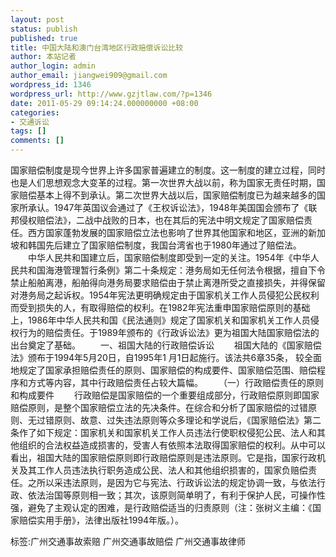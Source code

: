 ```yaml
---
layout: post
status: publish
published: true
title: 中国大陆和澳门台湾地区行政赔偿诉讼比较
author: 本站记者
author_login: admin
author_email: jiangwei909@gmail.com
wordpress_id: 1346
wordpress_url: http://www.gzjtlaw.com/?p=1346
date: 2011-05-29 09:14:24.000000000 +08:00
categories:
- 交通诉讼
tags: []
comments: []
---
```

国家赔偿制度是现今世界上许多国家普遍建立的制度。这一制度的建立过程，同时也是人们思想观念大变革的过程。第一次世界大战以前，称为国家无责任时期，国家赔偿基本上得不到承认。第二次世界大战以后，国家赔偿制度已为越来越多的国家所承认。1947年英国议会通过了《王权诉讼法》，1948年美国国会颁布了《联邦侵权赔偿法》，二战中战败的日本，也在其后的宪法中明文规定了国家赔偿责任。西方国家蓬勃发展的国家赔偿立法也影响了世界其他国家和地区，亚洲的新加坡和韩国先后建立了国家赔偿制度，我国台湾省也于1980年通过了赔偿法。　　中华人民共和国建立后，国家赔偿制度即受到一定的关注。1954年《中华人民共和国海港管理暂行条例》第二十条规定：港务局如无任何法令根据，擅自下令禁止船舶离港，船舶得向港务局要求赔偿由于禁止离港所受之直接损失，并得保留对港务局之起诉权。1954年宪法更明确规定由于国家机关工作人员侵犯公民权利而受到损失的人，有取得赔偿的权利。在1982年宪法重申国家赔偿原则的基础上，1986年中华人民共和国《民法通则》规定了国家机关和国家机关工作人员侵权行为的赔偿责任。于1989年颁布的《行政诉讼法》更为祖国大陆国家赔偿法的出台奠定了基础。　　一、祖国大陆的行政赔偿诉讼　　祖国大陆的《国家赔偿法》颁布于1994年5月20日，自1995年1 月1日起施行。该法共6章35条， 较全面地规定了国家承担赔偿责任的原则、国家赔偿的构成要件、国家赔偿范围、赔偿程序和方式等内容，其中行政赔偿责任占较大篇幅。　　（一）行政赔偿责任的原则和构成要件　　行政赔偿是国家赔偿的一个重要组成部分，行政赔偿原则即国家赔偿原则，是整个国家赔偿立法的先决条件。在综合和分析了国家赔偿的过错原则、无过错原则、故意、过失违法原则等众多理论和学说后，《国家赔偿法》第二条作了如下规定：国家机关和国家机关工作人员违法行使职权侵犯公民、法人和其他组织的合法权益造成损害的，受害人有依照本法取得国家赔偿的权利。从中可以看出，祖国大陆的国家赔偿原则即行政赔偿原则是违法原则。它是指，国家行政机关及其工作人员违法执行职务造成公民、法人和其他组织损害的，国家负赔偿责任。之所以采违法原则，是因为它与宪法、行政诉讼法的规定协调一致，与依法行政、依法治国等原则相一致；其次，该原则简单明了，有利于保护人民，可操作性强，避免了主观认定的困难，是行政赔偿适当的归责原则（注：张树义主编：《国家赔偿实用手册》，法律出版社1994年版。）。标签:广州交通事故索赔 广州交通事故赔偿 广州交通事故律师
